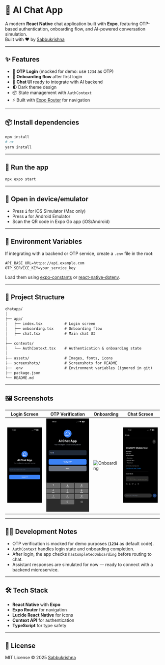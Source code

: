 # 💬 AI Chat App

A modern **React Native** chat application built with **Expo**, featuring OTP-based authentication, onboarding flow, and AI-powered conversation simulation.  
Built with ❤️ by [Sabbukrishna](https://github.com/sabbukrishna)

---

## ✨ Features

- 📱 **OTP Login** (mocked for demo: use `1234` as OTP)
- 🎯 **Onboarding flow** after first login
- 💬 **Chat UI** ready to integrate with AI backend
- 🌓 Dark theme design
- 📦 State management with `AuthContext`
- ⚡ Built with [Expo Router](https://expo.github.io/router/) for navigation

---

## 📦 Install dependencies

```bash
npm install
# or
yarn install
```

---

## 🚀 Run the app

```bash
npx expo start
```

---

## 📱 Open in device/emulator

- Press **`i`** for iOS Simulator (Mac only)  
- Press **`a`** for Android Emulator  
- Scan the QR code in Expo Go app (iOS/Android)

---

## 🔐 Environment Variables

If integrating with a backend or OTP service, create a `.env` file in the root:

```env
API_BASE_URL=https://api.example.com
OTP_SERVICE_KEY=your_service_key
```

Load them using [expo-constants](https://docs.expo.dev/versions/latest/sdk/constants/) or [react-native-dotenv](https://www.npmjs.com/package/react-native-dotenv).

---

## 📂 Project Structure

```
chatapp/
│
├── app/
│   ├── index.tsx          # Login screen
│   ├── onboarding.tsx     # Onboarding flow
│   ├── chat.tsx           # Main chat UI
│
├── contexts/
│   └── AuthContext.tsx    # Authentication & onboarding state
│
├── assets/                # Images, fonts, icons
├── screenshots/           # Screenshots for README
├── .env                   # Environment variables (ignored in git)
├── package.json
└── README.md
```

---

## 🖼 Screenshots

| Login Screen | OTP Verification | Onboarding | Chat Screen |
|--------------|------------------|------------|-------------|
| ![Login](./screenshots/login.PNG) | ![OTP](./screenshots/otp.PNG) | ![Onboarding](./screenshots/onboarding.PMG) | ![Chat](./screenshots/chat.PNG) |

---

## 🧑‍💻 Development Notes

- OTP verification is mocked for demo purposes (**`1234`** as default code).  
- `AuthContext` handles login state and onboarding completion.  
- After login, the app checks `hasCompletedOnboarding` before routing to chat.  
- Assistant responses are simulated for now — ready to connect with a backend microservice.

---

## 🛠 Tech Stack

- **React Native** with **Expo**
- **Expo Router** for navigation
- **Lucide React Native** for icons
- **Context API** for authentication
- **TypeScript** for type safety

---

## 📜 License

MIT License © 2025 [Sabbukrishna](https://github.com/sabbukrishna)
